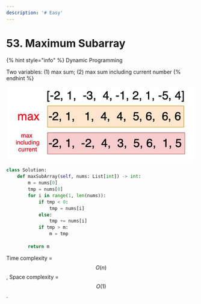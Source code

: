 ```yaml
---
description: '# Easy'
---
```


# 53. Maximum Subarray

{% hint style="info" %}
Dynamic Programming

Two variables: \(1\) max sum; \(2\) max sum including current number
{% endhint %}

![](.gitbook/assets/1600749087530.jpg)

```python
class Solution:
    def maxSubArray(self, nums: List[int]) -> int:
        m = nums[0]
        tmp = nums[0]
        for i in range(1, len(nums)):
            if tmp < 0:
                tmp = nums[i]
            else:
                tmp += nums[i]
            if tmp > m:
                m = tmp
            
        return m
```

Time complexity = $$O(n)$$ , Space complexity = $$O(1)$$ .

